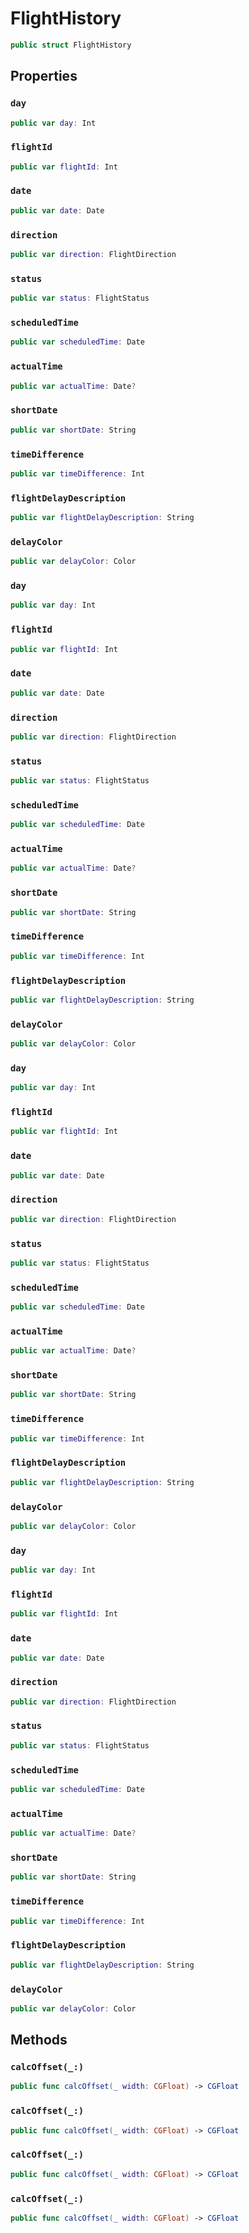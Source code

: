 # FlightHistory

``` swift
public struct FlightHistory 
```

## Properties

### `day`

``` swift
public var day: Int
```

### `flightId`

``` swift
public var flightId: Int
```

### `date`

``` swift
public var date: Date
```

### `direction`

``` swift
public var direction: FlightDirection
```

### `status`

``` swift
public var status: FlightStatus
```

### `scheduledTime`

``` swift
public var scheduledTime: Date
```

### `actualTime`

``` swift
public var actualTime: Date?
```

### `shortDate`

``` swift
public var shortDate: String 
```

### `timeDifference`

``` swift
public var timeDifference: Int 
```

### `flightDelayDescription`

``` swift
public var flightDelayDescription: String 
```

### `delayColor`

``` swift
public var delayColor: Color 
```

### `day`

``` swift
public var day: Int
```

### `flightId`

``` swift
public var flightId: Int
```

### `date`

``` swift
public var date: Date
```

### `direction`

``` swift
public var direction: FlightDirection
```

### `status`

``` swift
public var status: FlightStatus
```

### `scheduledTime`

``` swift
public var scheduledTime: Date
```

### `actualTime`

``` swift
public var actualTime: Date?
```

### `shortDate`

``` swift
public var shortDate: String 
```

### `timeDifference`

``` swift
public var timeDifference: Int 
```

### `flightDelayDescription`

``` swift
public var flightDelayDescription: String 
```

### `delayColor`

``` swift
public var delayColor: Color 
```

### `day`

``` swift
public var day: Int
```

### `flightId`

``` swift
public var flightId: Int
```

### `date`

``` swift
public var date: Date
```

### `direction`

``` swift
public var direction: FlightDirection
```

### `status`

``` swift
public var status: FlightStatus
```

### `scheduledTime`

``` swift
public var scheduledTime: Date
```

### `actualTime`

``` swift
public var actualTime: Date?
```

### `shortDate`

``` swift
public var shortDate: String 
```

### `timeDifference`

``` swift
public var timeDifference: Int 
```

### `flightDelayDescription`

``` swift
public var flightDelayDescription: String 
```

### `delayColor`

``` swift
public var delayColor: Color 
```

### `day`

``` swift
public var day: Int
```

### `flightId`

``` swift
public var flightId: Int
```

### `date`

``` swift
public var date: Date
```

### `direction`

``` swift
public var direction: FlightDirection
```

### `status`

``` swift
public var status: FlightStatus
```

### `scheduledTime`

``` swift
public var scheduledTime: Date
```

### `actualTime`

``` swift
public var actualTime: Date?
```

### `shortDate`

``` swift
public var shortDate: String 
```

### `timeDifference`

``` swift
public var timeDifference: Int 
```

### `flightDelayDescription`

``` swift
public var flightDelayDescription: String 
```

### `delayColor`

``` swift
public var delayColor: Color 
```

## Methods

### `calcOffset(_:)`

``` swift
public func calcOffset(_ width: CGFloat) -> CGFloat 
```

### `calcOffset(_:)`

``` swift
public func calcOffset(_ width: CGFloat) -> CGFloat 
```

### `calcOffset(_:)`

``` swift
public func calcOffset(_ width: CGFloat) -> CGFloat 
```

### `calcOffset(_:)`

``` swift
public func calcOffset(_ width: CGFloat) -> CGFloat 
```
